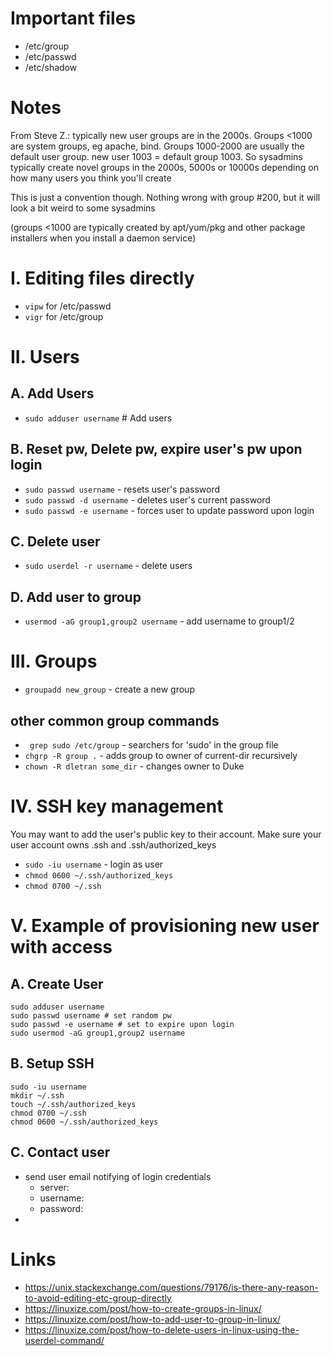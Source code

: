 # Important files
* /etc/group
* /etc/passwd
* /etc/shadow

# Notes
From Steve Z.: typically new user groups are in the 2000s. Groups <1000 are 
system groups, eg apache, bind. Groups 1000-2000 are usually the default user 
group. new user 1003 = default group 1003. So sysadmins typically create novel 
groups in the 2000s, 5000s or 10000s depending on how many users you think 
you'll create

This is just a convention though.  Nothing wrong with group #200, but it will 
look a bit weird to some sysadmins

(groups <1000 are typically created by apt/yum/pkg and other package installers
 when you install a daemon service)

# I. Editing files directly
* `vipw` for /etc/passwd
* `vigr` for /etc/group

# II. Users
## A. Add Users
* `sudo adduser username` # Add users

## B. Reset pw, Delete pw, expire user's pw upon login
* `sudo passwd username` - resets user's password
* `sudo passwd -d username` - deletes user's current password
* `sudo passwd -e username` - forces user to update password upon login

## C. Delete user
* `sudo userdel -r username` - delete users

## D. Add user to group
* `usermod -aG group1,group2 username` - add username to group1/2

# III. Groups
*  `groupadd new_group` - create a new group

## other common group commands
* ` grep sudo /etc/group` - searchers for 'sudo' in the group file
* `chgrp -R group .` - adds group to owner of current-dir recursively
* `chown -R dletran some_dir` - changes owner to Duke

# IV. SSH key management
You may want to add the user's public key to their account. Make sure 
your user account owns .ssh and .ssh/authorized_keys 
* `sudo -iu username` - login as user
* `chmod 0600 ~/.ssh/authorized_keys`
* `chmod 0700 ~/.ssh`

# V. Example of provisioning new user with access
## A. Create User
```
sudo adduser username
sudo passwd username # set random pw
sudo passwd -e username # set to expire upon login
sudo usermod -aG group1,group2 username
```
## B. Setup SSH
```
sudo -iu username
mkdir ~/.ssh
touch ~/.ssh/authorized_keys
chmod 0700 ~/.ssh
chmod 0600 ~/.ssh/authorized_keys
```

## C. Contact user
* send user email notifying of login credentials
    * server:
    * username:
    * password:
* 

# Links
* https://unix.stackexchange.com/questions/79176/is-there-any-reason-to-avoid-editing-etc-group-directly
* https://linuxize.com/post/how-to-create-groups-in-linux/
* https://linuxize.com/post/how-to-add-user-to-group-in-linux/
* https://linuxize.com/post/how-to-delete-users-in-linux-using-the-userdel-command/
